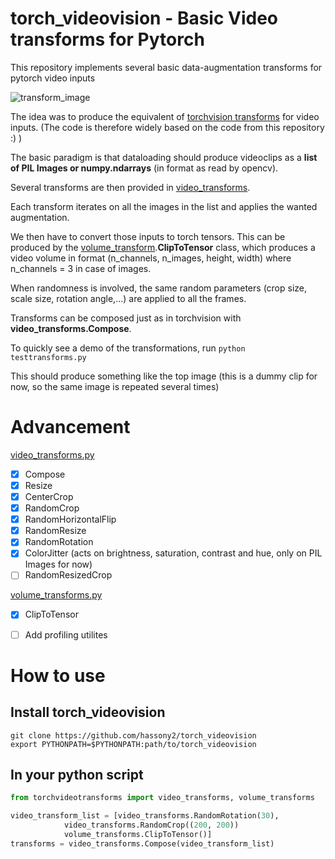 torch_videovision - Basic Video transforms for Pytorch
======================================================


This repository implements several basic data-augmentation transforms for pytorch video inputs 

![transform_image](data/transform_cat.png)

The idea was to produce the equivalent of [torchvision transforms](https://github.com/pytorch/vision/tree/master/torchvision/transforms) for video inputs. (The code is therefore widely based on the code from this repository :) ) 

The basic paradigm is that dataloading should produce videoclips as a **list of PIL Images or numpy.ndarrays** (in format as read by opencv).

Several transforms are then provided in [video_transforms](torchvideotransforms/video_transforms.py).

Each transform iterates on all the images in the list and applies the wanted augmentation.


We then have to convert those inputs to torch tensors.
This can be produced by the [volume_transform](torchvideotransforms/volume_transforms.py).**ClipToTensor** class, which produces a video volume in format (n_channels, n_images, height, width) where n_channels = 3 in case of images.

When randomness is involved, the same random parameters (crop size, scale size, rotation angle,...) are applied to all the frames.

Transforms can be composed just as in torchvision with **video_transforms.Compose**.

To quickly see a demo of the transformations, run `python testtransforms.py` 

This should produce something like the top image (this is a dummy clip for now, so the same image is repeated several times)

# Advancement

[video_transforms.py](torchvideotransforms/video_transforms.py)
- [x] Compose
- [x] Resize
- [x] CenterCrop
- [x] RandomCrop
- [x] RandomHorizontalFlip
- [x] RandomResize
- [x] RandomRotation
- [x] ColorJitter (acts on brightness, saturation, contrast and hue, only on PIL Images for now)
- [ ] RandomResizedCrop

[volume_transforms.py](torchvideotransforms/volume_transforms.py)
- [x] ClipToTensor


- [ ] Add profiling utilites

# How to use

## Install torch_videovision
```shell
git clone https://github.com/hassony2/torch_videovision
export PYTHONPATH=$PYTHONPATH:path/to/torch_videovision
```


## In your python script
```python
from torchvideotransforms import video_transforms, volume_transforms

video_transform_list = [video_transforms.RandomRotation(30),
			video_transforms.RandomCrop((200, 200))
			volume_transforms.ClipToTensor()]
transforms = video_transforms.Compose(video_transform_list)
```

